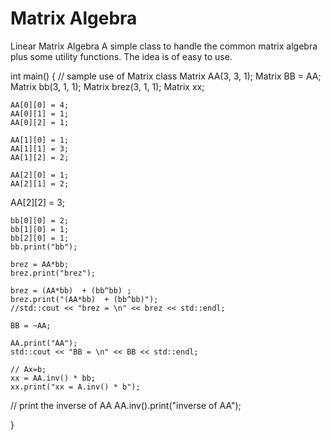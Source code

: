 # Matrix Algebra
Linear Matrix Algebra
A simple class to handle the common matrix algebra plus some utility functions.
The idea is of easy to use.

int main()
{
  // sample use of Matrix class
  Matrix AA(3, 3, 1);
	Matrix BB = AA;
	Matrix bb(3, 1, 1);
	Matrix brez(3, 1, 1);
	Matrix xx;

	AA[0][0] = 4;
	AA[0][1] = 1;
	AA[0][2] = 1;
    
	AA[1][0] = 1;
	AA[1][1] = 3;
	AA[1][2] = 2;
    
	AA[2][0] = 1;
	AA[2][1] = 2;
  AA[2][2] = 3;
	
	bb[0][0] = 2;
	bb[1][0] = 1;
	bb[2][0] = 1;
	bb.print("bb");
	
	brez = AA*bb;
	brez.print("brez");
	
	brez = (AA*bb)  + (bb^bb) ;
	brez.print("(AA*bb)  + (bb^bb)");
	//std::cout << "brez = \n" << brez << std::endl;
	
	BB = ~AA;

	AA.print("AA");
	std::cout << "BB = \n" << BB << std::endl;
	
	// Ax=b;
	xx = AA.inv() * bb;
	xx.print("xx = A.inv() * b");

  // print the inverse of AA
	AA.inv().print("inverse of AA");

}
